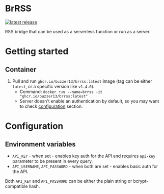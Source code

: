 # BrRSS

[![latest release](https://img.shields.io/github/v/release/buzzer13/brrss)](https://github.com/buzzer13/brrss/releases)

RSS bridge that can be used as a serverless function or run as a server.

# Getting started

[//]: # (## Releases)

[//]: # ()
[//]: # (1. Download a binary for your OS from the [GitHub releases]&#40;https://github.com/buzzer13/brrss/releases&#41; page.)

[//]: # (2. Prepare a [configuration file]&#40;#configuration&#41; and put it in the supported directory.)

## Container

1. Pull and run `ghcr.io/buzzer13/brrss:latest` image (tag can be either `latest`, or a specific version like `v1.4.0`).
    - Command: `docker run --name=brrss -it "ghcr.io/buzzer13/brrss:latest"`
    - Server doesn't enable an authentication by default, so you may want to check [configuration](#configuration) section.

# Configuration

## Environment variables

- `API_KEY` - when set - enables key auth for the API and requires `api-key` parameter to be present in every query.
- `API_USERNAME`, `API_PASSWORD` - when both are set - enables basic auth for the API.

Both `API_KEY` and `API_PASSWORD` can be either the plain string or bcrypt-compatible hash.
